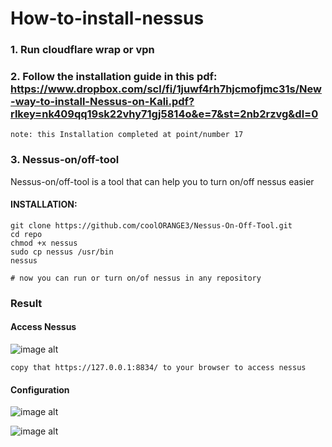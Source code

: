 # How-to-install-nessus

### 1. Run cloudflare wrap or vpn

### 2. Follow the installation guide in this pdf: https://www.dropbox.com/scl/fi/1juwf4rh7hjcmofjmc31s/New-way-to-install-Nessus-on-Kali.pdf?rlkey=nk409qq19sk22vhy71gj5814o&e=7&st=2nb2rzvg&dl=0
   ```note: this Installation completed at point/number 17```

### 3. Nessus-on/off-tool

   Nessus-on/off-tool is a tool that can help you to turn on/off nessus easier
   
#### INSTALLATION:
    git clone https://github.com/coolORANGE3/Nessus-On-Off-Tool.git
    cd repo
    chmod +x nessus
    sudo cp nessus /usr/bin
    nessus

    # now you can run or turn on/of nessus in any repository

### Result

#### Access Nessus
![image alt](https://github.com/coolORANGE3/Nessus-On-Off-Tool/blob/abdadc1f604b33e5c530dd43b82cbcde85a43a20/nessus-running.png)

```copy that https://127.0.0.1:8834/ to your browser to access nessus```

#### Configuration
![image alt](https://github.com/coolORANGE3/Nessus-On-Off-Tool/blob/abdadc1f604b33e5c530dd43b82cbcde85a43a20/nessus-config-1.png)

![image alt](https://github.com/coolORANGE3/Nessus-On-Off-Tool/blob/abdadc1f604b33e5c530dd43b82cbcde85a43a20/nessus-config-2.png)